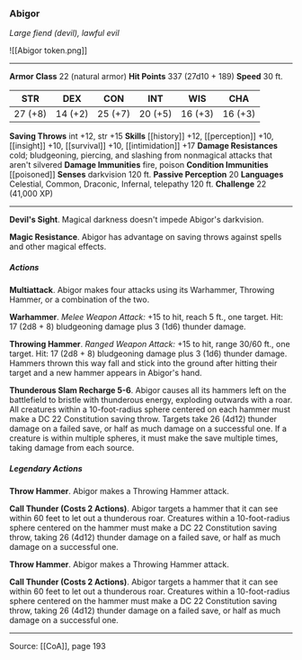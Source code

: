 ### Abigor
_Large fiend (devil), lawful evil_

![[Abigor token.png]]


---

**Armor Class** 22 (natural armor)
**Hit Points** 337 (27d10 + 189)
**Speed** 30 ft.

| STR     | DEX     | CON     | INT     | WIS     | CHA     |
|---------|---------|---------|---------|---------|---------|
| 27 (+8) | 14 (+2) | 25 (+7) | 20 (+5) | 16 (+3) | 16 (+3) |

**Saving Throws** int +12, str +15
**Skills** [[history]] +12, [[perception]] +10, [[insight]] +10, [[survival]] +10, [[intimidation]] +17
**Damage Resistances** cold; bludgeoning, piercing, and slashing from nonmagical attacks that aren't silvered
**Damage Immunities** fire, poison
**Condition Immunities** [[poisoned]]
**Senses** darkvision 120 ft.
**Passive Perception** 20
**Languages** Celestial, Common, Draconic, Infernal, telepathy 120 ft.
**Challenge** 22 (41,000 XP)

---

**Devil's Sight**. Magical darkness doesn't impede Abigor's darkvision.

**Magic Resistance**. Abigor has advantage on saving throws against spells and other magical effects.

##### Actions
**Multiattack**. Abigor makes four attacks using its Warhammer, Throwing Hammer, or a combination of the two.

**Warhammer**. _Melee Weapon Attack:_ +15 to hit, reach 5 ft., one target. Hit: 17 (2d8 + 8) bludgeoning damage plus 3 (1d6) thunder damage.

**Throwing Hammer**. _Ranged Weapon Attack:_ +15 to hit, range 30/60 ft., one target. Hit: 17 (2d8 + 8) bludgeoning damage plus 3 (1d6) thunder damage. Hammers thrown this way fall and stick into the ground after hitting their target and a new hammer appears in Abigor's hand.

**Thunderous Slam Recharge 5-6**. Abigor causes all its hammers left on the battlefield to bristle with thunderous energy, exploding outwards with a roar. All creatures within a 10-foot-radius sphere centered on each hammer must make a DC 22 Constitution saving throw. Targets take 26 (4d12) thunder damage on a failed save, or half as much damage on a successful one. If a creature is within multiple spheres, it must make the save multiple times, taking damage from each source.

##### Legendary Actions
**Throw Hammer**. Abigor makes a Throwing Hammer attack.

**Call Thunder (Costs 2 Actions)**. Abigor targets a hammer that it can see within 60 feet to let out a thunderous roar. Creatures within a 10-foot-radius sphere centered on the hammer must make a DC 22 Constitution saving throw, taking 26 (4d12) thunder damage on a failed save, or half as much damage on a successful one.

**Throw Hammer**. Abigor makes a Throwing Hammer attack.

**Call Thunder (Costs 2 Actions)**. Abigor targets a hammer that it can see within 60 feet to let out a thunderous roar. Creatures within a 10-foot-radius sphere centered on the hammer must make a DC 22 Constitution saving throw, taking 26 (4d12) thunder damage on a failed save, or half as much damage on a successful one.


---

Source: [[CoA]], page 193